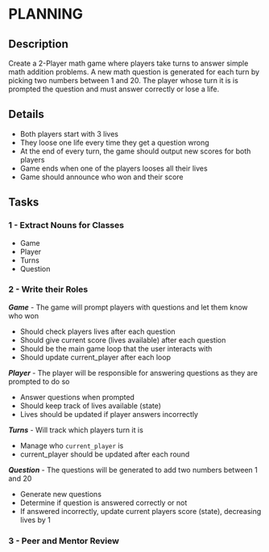 # PLANNING

## Description

Create a 2-Player math game where players take turns to answer simple math addition problems. A new math question is generated for each turn by picking two numbers between 1 and 20. The player whose turn it is is prompted the question and must answer correctly or lose a life.

## Details

- Both players start with 3 lives
- They loose one life every time they get a question wrong
- At the end of every turn, the game should output new scores for both players
- Game ends when one of the players looses all their lives
- Game should announce who won and their score

## Tasks

### 1 - Extract Nouns for Classes

- Game
- Player
- Turns
- Question

### 2 - Write their Roles

**_Game_** - The game will prompt players with questions and let them know who won

- Should check players lives after each question
- Should give current score (lives available) after each question
- Should be the main game loop that the user interacts with
- Should update current_player after each loop

**_Player_** - The player will be responsible for answering questions as they are prompted to do so

- Answer questions when prompted
- Should keep track of lives available (state)
- Lives should be updated if player answers incorrectly

**_Turns_** - Will track which players turn it is

- Manage who `current_player` is
- current_player should be updated after each round

**_Question_** - The questions will be generated to add two numbers between 1 and 20

- Generate new questions
- Determine if question is answered correctly or not
- If answered incorrectly, update current players score (state), decreasing lives by 1

### 3 - Peer and Mentor Review
